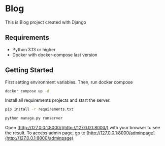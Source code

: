 # Blog

This is Blog project created with Django

## Requirements
* Python 3.13 or higher
* Docker with docker-compose last version

## Getting Started

First setting environment variables. Then, run docker compose

```bash
docker compose up -d
```

 Install all requirements projects and start the server.

```bash
pip install -r requirements.txt
```

```bash
python manage.py runserver
```
Open [http://127.0.0.1:8000/](http://127.0.0.1:8000/) with your browser to see the result.
To access admin page, go to [http://127.0.0.1:8000/adminpage](http://127.0.0.1:8000/adminpage)
